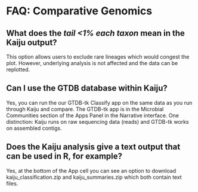 # FAQ: Comparative Genomics

## What does the _tail &lt;1% each taxon_ mean in the Kaiju output?

This option allows users to exclude rare lineages which would congest the plot. However, underlying analysis is not affected and the data can be replotted.

## Can I use the GTDB database within Kaiju?

Yes, you can run the our GTDB-tk Classify app on the same data as you run through Kaiju and compare. The GTDB-tk app is in the Microbial Communities section of the Apps Panel in the Narrative interface. One distinction: Kaiju runs on raw sequencing data \(reads\) and GTDB-tk works on assembled contigs.

## Does the Kaiju analysis give a text output that can be used in R, for example?

Yes, at the bottom of the App cell you can see an option to download kaiju\_classification.zip and kaiju\_summaries.zip which both contain text files.




